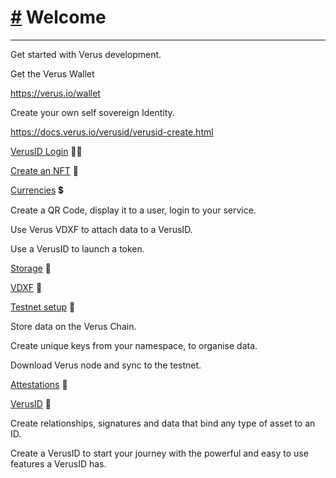 # [\#](https://monkins1010.github.io/\#welcome) Welcome

* * *

Get started with Verus development.

Get the Verus Wallet

https://verus.io/wallet

Create your own self sovereign Identity.

https://docs.verus.io/verusid/verusid-create.html

[VerusID Login](https://monkins1010.github.io/veruslogin/) 🧑‍💻

[Create an NFT](https://monkins1010.github.io/verusnft/) 🦄

[Currencies](https://monkins1010.github.io/veruscurrencies/) 💲

Create a QR Code, display it to a user, login to your service.

Use Verus VDXF to attach data to a VerusID.

Use a VerusID to launch a token.

[Storage](https://monkins1010.github.io/verusstorage/) 📁

[VDXF](https://monkins1010.github.io/verusvdxf/) 🔑

[Testnet setup](https://monkins1010.github.io/verustestnet/) 🧪

Store data on the Verus Chain.

Create unique keys from your namespace, to organise data.

Download Verus node and sync to the testnet.

[Attestations](https://monkins1010.github.io/attestations/) 📁

[VerusID](https://monkins1010.github.io/verusid/) 🔑

Create relationships, signatures and data that bind any type of asset to an ID.

Create a VerusID to start your journey with the powerful and easy to use features a VerusID has.